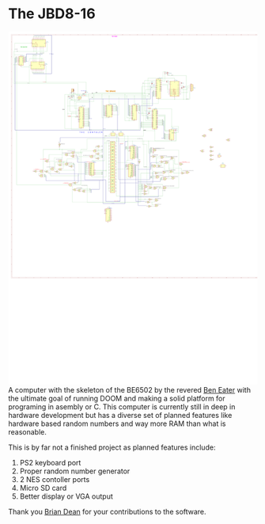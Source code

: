 # The JBD8-16
![Current Design](Schematic.svg)
A computer with the skeleton of the BE6502 by the revered [Ben Eater](https://eater.net/) with the ultimate goal of running DOOM and making a solid platform for programing in asembly or C.
This computer is currently still in deep in hardware development but has a diverse set of planned features like hardware based random numbers and way more RAM than what is reasonable.

This is by far not a finished project as planned features include:
1. PS2 keyboard port
2. Proper random number generator
3. 2 NES contoller ports
4. Micro SD card
5. Better display or VGA output


Thank you [Brian Dean](https://github.com/NonzeroCornet) for your contributions to the software.
